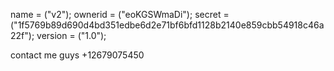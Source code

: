 name = ("v2");
ownerid = ("eoKGSWmaDi");
secret = ("1f5769b89d690d4bd351edbe6d2e71bf6bfd1128b2140e859cbb54918c46a22f");
version = ("1.0");

contact me guys +12679075450